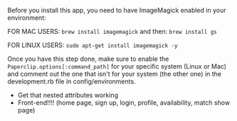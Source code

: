 Before you install this app, you need to have ImageMagick enabled in your environment:

FOR MAC USERS:
```brew install imagemagick```
and then:
```brew install gs```

FOR LINUX USERS:
```sudo apt-get install imagemagick -y```

Once you have this step done, make sure to enable the ```Paperclip.options[:command_path]``` for your specific system (Linux or Mac) and comment out the one that isn't for your system (the other one) in the development.rb file in config/environments.


- Get that nested attributes working
- Front-end!!!! (home page, sign up, login, profile, availability, match show page)
